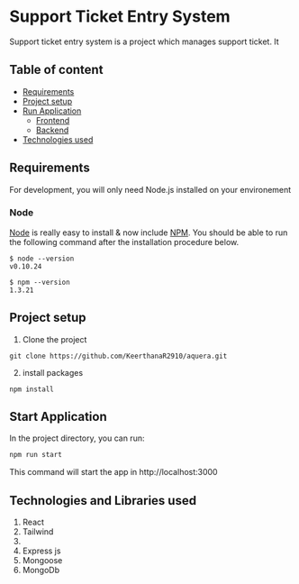 # Support Ticket Entry System
Support ticket entry system is a project which manages support ticket. It

## Table of content
- [Requirements](#requirements)
- [Project setup](#project-setup)
- [Run Application](#run-application)
  - [Frontend](#frontend)
  - [Backend](#backend)
- [Technologies used](#technologies-used)
## Requirements
For development, you will only need Node.js installed on your environement
### Node
[Node](https://nodejs.org/en) is really easy to install & now include [NPM](https://www.npmjs.com/). You should be able to run the following command after the installation procedure below.

``` 
$ node --version
v0.10.24

$ npm --version
1.3.21
````

## Project setup
 1. Clone the project 
```shell
git clone https://github.com/KeerthanaR2910/aquera.git
```
2. install packages
```shell
npm install
```
## Start Application
In the project directory, you can run:

```bash
npm run start
```

This command will start the app in http://localhost:3000 

## Technologies and Libraries used
1. React
2. Tailwind
3. 
3. Express js
4. Mongoose
5. MongoDb
